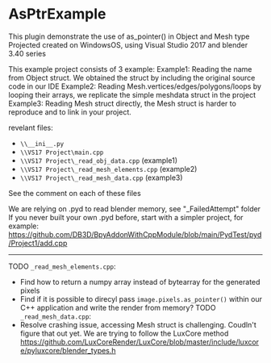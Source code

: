 # AsPtrExample
This plugin demonstrate the use of as_pointer() in Object and Mesh type
Projected created on WindowsOS, using Visual Studio 2017 and blender 3.40 series

This example project consists of 3 example:
Example1: Reading the name from Object struct. We obtained the struct by including the original source code in our IDE
Example2: Reading Mesh.vertices/edges/polygons/loops by looping their arrays, we replicate the simple meshdata struct in the project
Example3: Reading Mesh struct directly, the Mesh struct is harder to reproduce and to link in your project.

revelant files:
- `\\__ini__.py`
- `\\VS17 Project\main.cpp`
- `\\VS17 Project\_read_obj_data.cpp` (example1)
- `\\VS17 Project\_read_mesh_elements.cpp` (example2)
- `\\VS17 Project\_read_mesh_data.cpp` (example3)  

See the comment on each of these files

We are relying on .pyd to read blender memory, see "_FailedAttempt" folder
If you never built your own .pyd before, start with a simpler project, for example:
https://github.com/DB3D/BpyAddonWithCppModule/blob/main/PydTest/pyd/Project1/add.cpp

------------------------------------------------------------------------------------------------------

TODO `_read_mesh_elements.cpp`:
- Find how to return a numpy array instead of bytearray for the generated pixels
- Find if it is possible to direcyl pass `image.pixels.as_pointer()` within our C++ application and write the render from memory?
TODO `_read_mesh_data.cpp`:
- Resolve crashing issue, accessing Mesh struct is challenging. Coudln't figure that out yet. We are trying to follow the LuxCore method  https://github.com/LuxCoreRender/LuxCore/blob/master/include/luxcore/pyluxcore/blender_types.h

